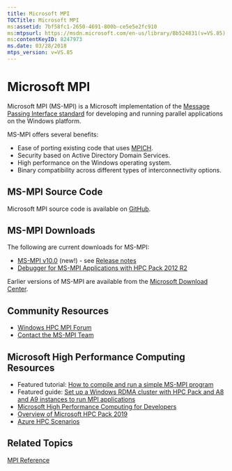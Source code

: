 ```yaml
---
title: Microsoft MPI
TOCTitle: Microsoft MPI
ms:assetid: 7bf58fc1-2650-4691-800b-ce5e5e2fc910
ms:mtpsurl: https://msdn.microsoft.com/en-us/library/Bb524831(v=VS.85)
ms:contentKeyID: 8247973
ms.date: 03/28/2018
mtps_version: v=VS.85
---
```


# Microsoft MPI

Microsoft MPI (MS-MPI) is a Microsoft implementation of the [Message Passing Interface standard](https://www.mpi-forum.org) for developing and running parallel applications on the Windows platform.

MS-MPI offers several benefits:

  - Ease of porting existing code that uses [MPICH](https://www.mpich.org).
  - Security based on Active Directory Domain Services.
  - High performance on the Windows operating system.
  - Binary compatibility across different types of interconnectivity options.

## MS-MPI Source Code

Microsoft MPI source code is available on [GitHub](https://github.com/Microsoft/Microsoft-MPI).

## MS-MPI Downloads

The following are current downloads for MS-MPI:

  - [MS-MPI v10.0](https://www.microsoft.com/download/details.aspx?id=57467) (new\!) - see [Release notes](microsoft-mpi-release-notes.md)
  - [Debugger for MS-MPI Applications with HPC Pack 2012 R2](https://go.microsoft.com/fwlink/p/?linkid=390711)

Earlier versions of MS-MPI are available from the [Microsoft Download Center](https://go.microsoft.com/fwlink/p/?linkid=390734).

##  Community Resources

  - [Windows HPC MPI Forum](https://social.microsoft.com/forums/en-us/home?forum=windowshpcmpi)
  - [Contact the MS-MPI Team](mailto:askmpi@microsoft.com)

## Microsoft High Performance Computing Resources

  - Featured tutorial: [How to compile and run a simple MS-MPI program](/archive/blogs/windowshpc/how-to-compile-and-run-a-simple-ms-mpi-program)
  - Featured guide: [Set up a Windows RDMA cluster with HPC Pack and A8 and A9 instances to run MPI applications](/previous-versions/azure/virtual-machines/windows/classic/hpcpack-rdma-cluster)
  - [Microsoft High Performance Computing for Developers](https://msdn.microsoft.com/library/ff976568.aspx)
  - [Overview of Microsoft HPC Pack 2019](/powershell/high-performance-computing/overview)
  - [Azure HPC Scenarios](https://www.microsoft.com/hpc)

## Related Topics

[MPI Reference](mpi-reference.md)
